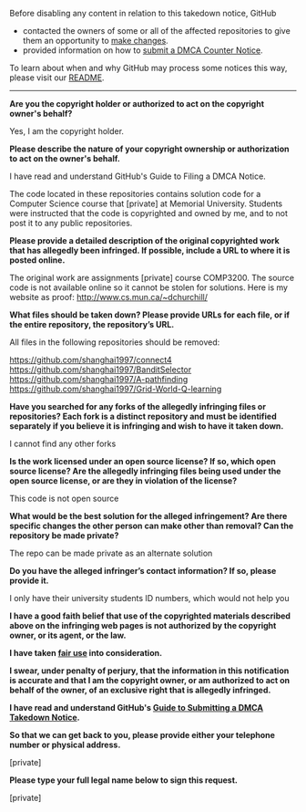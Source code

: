 Before disabling any content in relation to this takedown notice, GitHub
- contacted the owners of some or all of the affected repositories to give them an opportunity to [make changes](https://docs.github.com/en/github/site-policy/dmca-takedown-policy#a-how-does-this-actually-work).
- provided information on how to [submit a DMCA Counter Notice](https://docs.github.com/en/articles/guide-to-submitting-a-dmca-counter-notice).

To learn about when and why GitHub may process some notices this way, please visit our [README](https://github.com/github/dmca/blob/master/README.md).

---

**Are you the copyright holder or authorized to act on the copyright owner's behalf?**

Yes, I am the copyright holder.

**Please describe the nature of your copyright ownership or authorization to act on the owner's behalf.**

I have read and understand GitHub's Guide to Filing a DMCA Notice.

The code located in these repositories contains solution code for a Computer Science course that [private] at Memorial University. Students were instructed that the code is copyrighted and owned by me, and to not post it to any public repositories.

**Please provide a detailed description of the original copyrighted work that has allegedly been infringed. If possible, include a URL to where it is posted online.**

The original work are assignments [private] course COMP3200. The source code is not available online so it cannot be stolen for solutions. Here is my website as proof: http://www.cs.mun.ca/~dchurchill/

**What files should be taken down? Please provide URLs for each file, or if the entire repository, the repository’s URL.**

All files in the following repositories should be removed:

https://github.com/shanghai1997/connect4  
https://github.com/shanghai1997/BanditSelector  
https://github.com/shanghai1997/A-pathfinding  
https://github.com/shanghai1997/Grid-World-Q-learning

**Have you searched for any forks of the allegedly infringing files or repositories? Each fork is a distinct repository and must be identified separately if you believe it is infringing and wish to have it taken down.**

I cannot find any other forks

**Is the work licensed under an open source license? If so, which open source license? Are the allegedly infringing files being used under the open source license, or are they in violation of the license?**

This code is not open source

**What would be the best solution for the alleged infringement? Are there specific changes the other person can make other than removal? Can the repository be made private?**

The repo can be made private as an alternate solution

**Do you have the alleged infringer’s contact information? If so, please provide it.**

I only have their university students ID numbers, which would not help you

**I have a good faith belief that use of the copyrighted materials described above on the infringing web pages is not authorized by the copyright owner, or its agent, or the law.**

**I have taken <a href="https://www.lumendatabase.org/topics/22">fair use</a> into consideration.**

**I swear, under penalty of perjury, that the information in this notification is accurate and that I am the copyright owner, or am authorized to act on behalf of the owner, of an exclusive right that is allegedly infringed.**

**I have read and understand GitHub's <a href="https://docs.github.com/articles/guide-to-submitting-a-dmca-takedown-notice/">Guide to Submitting a DMCA Takedown Notice</a>.**

**So that we can get back to you, please provide either your telephone number or physical address.**

[private]

**Please type your full legal name below to sign this request.**

[private]
